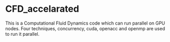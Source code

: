# CFD_accelarated
This is a Computational Fluid Dynamics code which can run parallel on GPU nodes. Four techniques, concurrency, cuda, openacc and openmp are used to run it parallel.   

